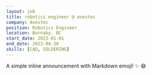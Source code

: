 ```yaml
---
layout: job
title: robotics engineer @ avestec
company: Avestec
position: Robotics Engineer
location: Burnaby, BC
start_date: 2023-01-01
end_date: 2023-04-30
skills: [CAD, SOLDERING]
---
```


A simple inline announcement with Markdown emoji! :sparkles: :smile:
